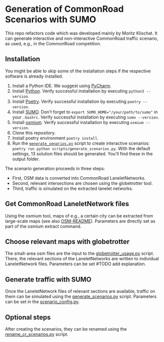 # Generation of CommonRoad Scenarios with SUMO
This repo refactors code which was developed mainly by Moritz Klischat. It can generate interactive and non-interactive CommonRoad traffic scenario, as used, e.g., in the CommonRoad competition. 

## Installation
You might be able to skip some of the installation steps if the respective software is already installed. 
1. Install a Python IDE. We suggest using [PyCharm](https://www.jetbrains.com/pycharm/).
2. Install [Python](https://www.python.org/downloads/). Verify successful installation by executing `python3 --version`. 
3. Install [Poetry](https://python-poetry.org/docs/). Verify successful installation by executing `poetry --version`.
4. Install [SUMO](https://sumo.dlr.de/docs/Downloads.php). Don't forget to `export SUMO_HOME="/your/path/to/sumo"` in your `.bashrc`. Verify successful installation by executing `sumo --version`.
5. Install [osmium](https://osmcode.org/osmium-tool/). Verify successful installation by executing `osmium --version`. 
6. Clone this repository.
7. Install poetry environment `poetry install`.
8. Run the [`generate_senarios.py`](scripts/generate_senarios.py) script to create interactive scenarios: `poetry run python scripts/generate_scenarios.py`. With the default settings, 13 solution files should be generated. You'll find these in the output folder. 

The scenario generation proceeds in three steps:
- First, OSM data is converted into CommonRoad LaneletNetworks.
- Second, relevant intersections are chosen using the globetrotter tool.
- Third, traffic is simulated on the extracted lanelet networks.

## Get CommonRoad LaneletNetwork files
Using the osmium tool, maps of e.g., a certain city can be extracted from large-scale maps (see also [OSM-README](files/osm/example/README.md)). 
Parameters are directly set as part of the osmium extract command. 

## Choose relevant maps with globetrotter
The small-area osm files are the input to the [globetrotter_usage.py](scripts/globetrotter_usage.py) script. There, the relevant sections of the LaneletNetworks are written to individual LaneletNetwork files.
Parameters can be set #TODO add explanation.

## Generate traffic with SUMO
Once the LaneletNetwork files of relevant sections are available, traffic on them can be simulated using the [generate_scenarios.py](scripts/generate_senarios.py) script.
Parameters can be set in the [scenario_config.py](scenario_factory/config_files/scenario_config.py). 

## Optional steps
After creating the scenarios, they can be renamed using the [rename_cr_scenarios.py](scripts/rename_cr_scenarios.py) script. 

